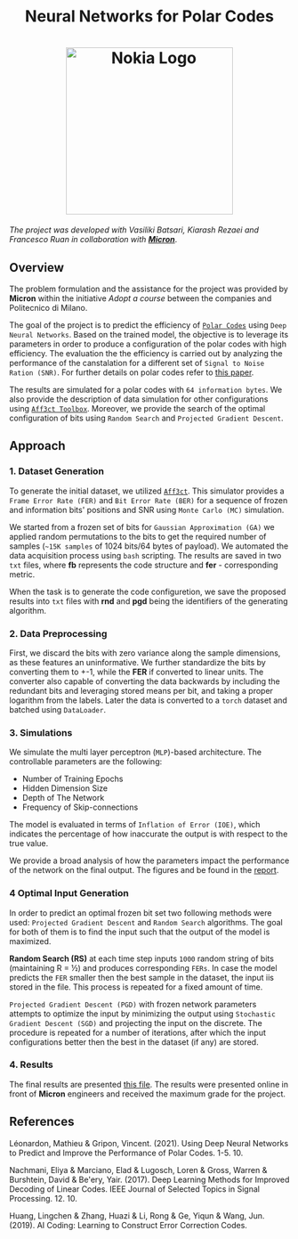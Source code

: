 <h1 align="center">Neural Networks for Polar Codes </h1>

<h1 align="center">
  <img src="https://w7.pngwing.com/pngs/874/600/png-transparent-micron-technology-hd-logo.png" alt="Nokia Logo" width="300">
</h1>


*The project was developed with Vasiliki Batsari, Kiarash Rezaei and Francesco Ruan in collaboration with [**Micron**](https://www.micron.com/)*.

## Overview

The problem formulation and the assistance for the project was provided by **Micron** within the initiative *Adopt a course* between the companies and Politecnico di Milano.

The goal of the project is to predict the efficiency of [`Polar Codes`](https://en.wikipedia.org/wiki/Polar_code_(coding_theory)#:~:text=In%20information%20theory%2C%20polar%20codes,channel%20into%20virtual%20outer%20channels.) using `Deep Neural Networks`. Based on the trained model, the objective is to leverage its parameters in order to produce a configuration of the polar codes with high efficiency. The evaluation the the efficiency is carried out by analyzing the performance of the canstalation for a different set of `Signal to Noise Ration (SNR)`. For further details on polar codes refer to [this paper](Materials/PolarCodes.pdf).

The results are simulated for a polar codes with `64 information bytes`. We also provide the description of data simulation for other configurations using [`Aff3ct Toolbox`](Materials/Toolbox.pdf). Moreover, we provide the search of the optimal configuration of bits using `Random Search` and `Projected Gradient Descent`.


## Approach
### 1. Dataset Generation
To generate the initial dataset, we utilized [`Aff3ct`](Materials/Toolbox.pdf). This simulator provides a `Frame Error Rate (FER)` and `Bit Error Rate (BER)` for a sequence of frozen and information bits' positions and SNR using `Monte Carlo (MC)` simulation. 

We started from a frozen set of bits for `Gaussian Approximation (GA)` we applied random permutations to the bits to get the required number of samples (`~15K samples` of 1024 bits/64 bytes of payload). We automated the data acquisition process using `bash` scripting. The results are saved in two `txt` files, where **fb** represents the code structure and **fer** - corresponding metric. 

When the task is to generate the code configuretion, we save the proposed results into `txt` files with **rnd** and **pgd** being the identifiers of the generating algorithm.


### 2. Data Preprocessing
First, we discard the bits with zero variance along the sample dimensions, as these features an uninformative. We further standardize the bits by converting them to +-1, while the **FER** if converted to linear units. The converter also capable of converting the data backwards by including the redundant bits and leveraging stored means per bit, and taking a proper logarithm from the labels. Later the data is converted to a `torch` dataset and batched using `DataLoader`.

### 3. Simulations
We simulate the multi layer perceptron (`MLP`)-based architecture. The controllable parameters are the following:
- Number of Training Epochs
- Hidden Dimension Size
- Depth of The Network
- Frequency of Skip-connections

The model is evaluated in terms of `Inflation of Error (IOE)`, which indicates the percentage of how inaccurate the output is with respect to the true value.

We provide a broad analysis of how the parameters impact the performance of the network on the final output. The figures and be found in the [report](Materials/Presentation.pdf).

### 4 Optimal Input Generation
In order to predict an optimal frozen bit set two following methods were used: `Projected Gradient Descent` and `Random Search` algorithms. The goal for both of them is to find the input such that the output of the model is maximized.

**Random Search (RS)** at each time step inputs `1000` random string of bits (maintaining R = ½) and produces corresponding `FERs`. In case the model predicts the `FER` smaller then the best sample in the dataset, the input iis stored in the file. This process is repeated for a fixed amount of time.

`Projected Gradient Descent (PGD)` with frozen network parameters attempts to optimize the input by minimizing the output using `Stochastic Gradient Descent (SGD)` and projecting the input on the discrete. The procedure is repeated for a number of iterations, after which the input configurations better then the best in the dataset (if any) are stored.


### 4. Results
The final results are presented [this file](Materials/Presentation.pdf). The results were presented online in front of **Micron** engineers and received the maximum grade for the project. 


## References
Léonardon, Mathieu & Gripon, Vincent. (2021). Using Deep Neural Networks to Predict and Improve the Performance of Polar Codes. 1-5. 10.

Nachmani, Eliya & Marciano, Elad & Lugosch, Loren & Gross, Warren & Burshtein, David & Be'ery, Yair. (2017). Deep Learning Methods for Improved Decoding of Linear Codes. IEEE Journal of Selected Topics in Signal Processing. 12. 10.

Huang, Lingchen & Zhang, Huazi & Li, Rong & Ge, Yiqun & Wang, Jun. (2019). AI Coding: Learning to Construct Error Correction Codes. 